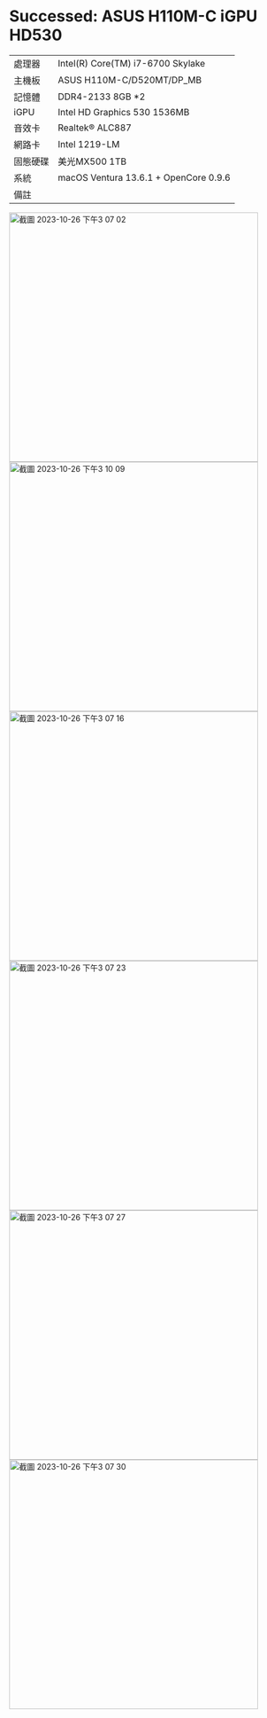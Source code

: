 # Successed: ASUS H110M-C iGPU HD530
<table>
  <tr>
    <td>處理器</td><td>Intel(R) Core(TM) i7-6700 Skylake</td>
  </tr>
  <tr>
    <td>主機板</td><td>ASUS H110M-C/D520MT/DP_MB</td>
  </tr>
  <tr>  
    <td>記憶體</td><td>DDR4-2133 8GB *2</td>
  </tr>
  <tr>
    <td>iGPU</td><td>Intel HD Graphics 530 1536MB</td>
  <tr>  
  <tr>
    <td>音效卡</td><td>Realtek® ALC887</td>
  <tr>
  <tr>
    <td>網路卡</td><td>Intel 1219-LM</td>
  <tr>  
    <td>固態硬碟</td><td>美光MX500 1TB</td>
  </tr>
  <tr>
    <td>系統</td><td>macOS Ventura 13.6.1 + OpenCore 0.9.6</td>
  </tr>
  <tr>
  <td>備註</td><td></td>
  </tr>
</table>

<img width="450" alt="截圖 2023-10-26 下午3 07 02" src="https://github.com/michelle0812/ASUS-H110M-i7-6700-HD530/assets/79300809/35f55edd-a7ea-4c44-890c-0750c20c162a"><br>
<img width="450" alt="截圖 2023-10-26 下午3 10 09" src="https://github.com/michelle0812/ASUS-H110M-i7-6700-HD530/assets/79300809/b4789cd4-9520-448e-ab0e-5cfde0ecc6ad"><br>
<img width="450" alt="截圖 2023-10-26 下午3 07 16" src="https://github.com/michelle0812/ASUS-H110M-i7-6700-HD530/assets/79300809/166a2a87-dcbd-4858-882a-b52cb0b76de4"><br>
<img width="450" alt="截圖 2023-10-26 下午3 07 23" src="https://github.com/michelle0812/ASUS-H110M-i7-6700-HD530/assets/79300809/ab082f58-4159-4352-a8d6-799f84f030be"><br>
<img width="450" alt="截圖 2023-10-26 下午3 07 27" src="https://github.com/michelle0812/ASUS-H110M-i7-6700-HD530/assets/79300809/2d4a69aa-9e84-4e1f-9ee3-fed5ec66aed1"><br>
<img width="450" alt="截圖 2023-10-26 下午3 07 30" src="https://github.com/michelle0812/ASUS-H110M-i7-6700-HD530/assets/79300809/1b91e6f4-d55a-45e8-975b-168fe1d6f548"><br>












